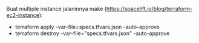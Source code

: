 Buat multiple instance jalaninnya make (https://spacelift.io/blog/terraform-ec2-instance):
- terraform apply -var-file=specs.tfvars.json -auto-approve
- terraform destroy -var-file="specs.tfvars.json" -auto-approve